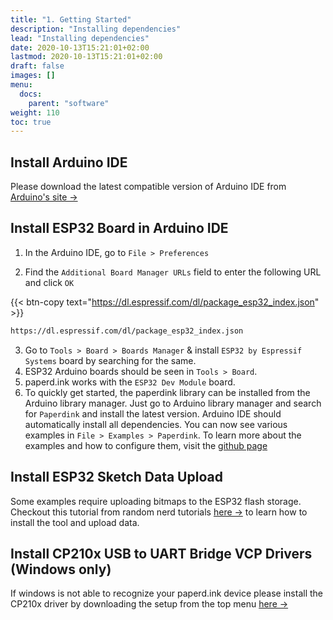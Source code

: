 ```yaml
---
title: "1. Getting Started"
description: "Installing dependencies"
lead: "Installing dependencies"
date: 2020-10-13T15:21:01+02:00
lastmod: 2020-10-13T15:21:01+02:00
draft: false
images: []
menu:
  docs:
    parent: "software"
weight: 110
toc: true
---
```


## Install Arduino IDE

Please download the latest compatible version of Arduino IDE from [Arduino's site →](https://www.arduino.cc/en/software)

## Install ESP32 Board in Arduino IDE
1. In the Arduino IDE, go to `File > Preferences`

2. Find the `Additional Board Manager URLs` field to enter the following URL and click `OK`

{{< btn-copy text="https://dl.espressif.com/dl/package_esp32_index.json" >}}
```bash
https://dl.espressif.com/dl/package_esp32_index.json
```
3. Go to `Tools > Board > Boards Manager` & install `ESP32 by Espressif Systems` board by searching for the same.
4. ESP32 Arduino boards should be seen in `Tools > Board`.
5. paperd.ink works with the `ESP32 Dev Module` board.
6. To quickly get started, the paperdink library can be installed from the Arduino library manager.
   Just go to Arduino library manager and search for `Paperdink` and install the latest version.
   Arduino IDE should automatically install all dependencies.
   You can now see various examples in `File > Examples > Paperdink`.
   To learn more about the examples and how to configure them, visit the [github page](https://github.com/paperdink/PaperdInk-Library/tree/main/examples)

## Install ESP32 Sketch Data Upload
Some examples require uploading bitmaps to the ESP32 flash storage.
Checkout this tutorial from random nerd tutorials [here →](https://randomnerdtutorials.com/install-esp32-filesystem-uploader-arduino-ide/)
to learn how to install the tool and upload data.

## Install CP210x USB to UART Bridge VCP Drivers (Windows only)
If windows is not able to recognize your paperd.ink device please install the CP210x driver by downloading the setup from the top menu [here →](https://www.silabs.com/developers/usb-to-uart-bridge-vcp-drivers)
